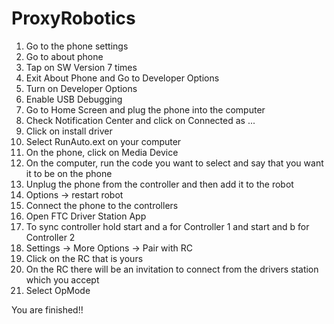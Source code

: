 # ProxyRobotics

1. Go to the phone settings
2. Go to about phone
3. Tap on SW Version 7 times
4. Exit About Phone and Go to Developer Options
5. Turn on Developer Options
6. Enable USB Debugging
7. Go to Home Screen and plug the phone into the computer
8. Check Notification Center and click on Connected as ...
9. Click on install driver
10. Select RunAuto.ext on your computer
11. On the phone, click on Media Device
12. On the computer, run the code you want to select and say that you want it to be on the phone
13. Unplug the phone from the controller and then add it to the robot
14. Options -> restart robot
15. Connect the phone to the controllers
16. Open FTC Driver Station App
17. To sync controller hold start and a for Controller 1 and start and b for Controller 2
18. Settings -> More Options -> Pair with RC
19. Click on the RC that is yours
20. On the RC there will be an invitation to connect from the drivers station which you accept
21. Select OpMode

You are finished!!
